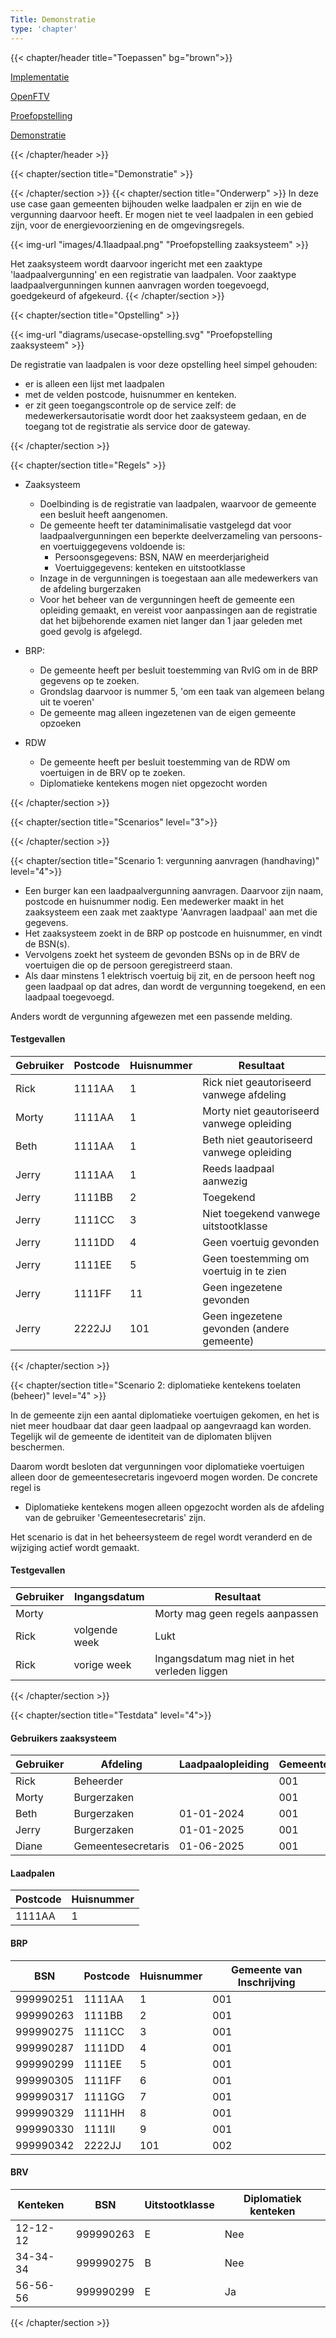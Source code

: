```yaml
---
Title: Demonstratie
type: 'chapter'
---
```


{{< chapter/header title="Toepassen" bg="brown">}}

<div class="sub-navigation-wrapper">
    <div class="utrecht-paragraph pt-1 sub-navigation-tab bg-rhc-color-donkerbruin-50">
       <p>
          <a href="../implementatie">Implementatie</a> 
       </p>
    </div>
    <div class="utrecht-paragraph pt-1 sub-navigation-tab bg-rhc-color-donkerbruin-50">
       <p>
          <a href="../openftv">OpenFTV</a>
       </p>
    </div>
    <div class="utrecht-paragraph pt-1 sub-navigation-tab bg-rhc-color-donkerbruin-50">
       <p>
          <a href="../proefopstelling">Proefopstelling</a> 
       </p>
    </div>
    <div class="utrecht-paragraph pt-1 sub-navigation-tab  sub-navigation-tab-selected">
       <p>
          <a href="">Demonstratie</a>
       </p>
    </div>
</div>

{{< /chapter/header >}}

{{< chapter/section title="Demonstratie" >}}

{{< /chapter/section >}}
{{< chapter/section title="Onderwerp" >}}
In deze use case gaan gemeenten bijhouden welke laadpalen er zijn en wie de vergunning daarvoor heeft.
Er mogen niet te veel laadpalen in een gebied zijn, voor de energievoorziening en de omgevingsregels.

{{< img-url "images/4.1laadpaal.png" "Proefopstelling zaaksysteem" >}}

Het zaaksysteem wordt daarvoor ingericht met een zaaktype 'laadpaalvergunning' en een registratie van laadpalen.
Voor zaaktype laadpaalvergunningen kunnen aanvragen worden toegevoegd, goedgekeurd of afgekeurd.
{{< /chapter/section >}}

{{< chapter/section title="Opstelling" >}}

{{< img-url "diagrams/usecase-opstelling.svg" "Proefopstelling zaaksysteem" >}}

De registratie van laadpalen is voor deze opstelling heel simpel gehouden:
- er is alleen een lijst met laadpalen
- met de velden postcode, huisnummer en kenteken.
- er zit geen toegangscontrole op de service zelf: de medewerkersautorisatie wordt door het zaaksysteem gedaan, en de toegang tot de
  registratie als service door de gateway.

{{< /chapter/section >}}

{{< chapter/section title="Regels" >}}

- Zaaksysteem
    - Doelbinding is de registratie van laadpalen, waarvoor de gemeente een besluit heeft aangenomen.
    - De gemeente heeft ter dataminimalisatie vastgelegd dat voor laadpaalvergunningen een beperkte deelverzameling van persoons- en voertuiggegevens voldoende is:
        - Persoonsgegevens: BSN, NAW en meerderjarigheid
        - Voertuiggegevens: kenteken en uitstootklasse
    - Inzage in de vergunningen is toegestaan aan alle medewerkers van de afdeling burgerzaken
    - Voor het beheer van de vergunningen heeft de gemeente een opleiding gemaakt, en vereist voor aanpassingen aan de registratie dat het bijbehorende examen niet langer dan 1 jaar geleden met goed gevolg is afgelegd.

- BRP:
    - De gemeente heeft per besluit toestemming van RvIG om in de BRP gegevens op te zoeken.
    - Grondslag daarvoor is nummer 5, 'om een taak van algemeen belang uit te voeren'
    - De gemeente mag alleen ingezetenen van de eigen gemeente opzoeken

- RDW
    - De gemeente heeft per besluit toestemming van de RDW om voertuigen in de BRV op te zoeken.
    - Diplomatieke kentekens mogen niet opgezocht worden

{{< /chapter/section >}}

{{< chapter/section title="Scenarios" level="3">}}

{{< /chapter/section >}}

{{< chapter/section title="Scenario 1: vergunning aanvragen (handhaving)" level="4">}}

- Een burger kan een laadpaalvergunning aanvragen. Daarvoor zijn naam, postcode en huisnummer nodig. Een medewerker maakt in het zaaksysteem een zaak met zaaktype 'Aanvragen laadpaal' aan met die gegevens.
- Het zaaksysteem zoekt in de BRP op postcode en huisnummer, en vindt de BSN(s).
- Vervolgens zoekt het systeem de gevonden BSNs op in de BRV de voertuigen die op de persoon geregistreerd staan.
- Als daar minstens 1 elektrisch voertuig bij zit, en de persoon heeft nog geen laadpaal op dat adres, dan wordt de vergunning toegekend, en een laadpaal toegevoegd.

Anders wordt de vergunning afgewezen met een passende melding.

#### Testgevallen

| Gebruiker | Postcode | Huisnummer | Resultaat                                  |
|-----------|----------|------------|--------------------------------------------|
| Rick      | 1111AA   | 1          | Rick niet geautoriseerd vanwege afdeling   |
| Morty     | 1111AA   | 1          | Morty niet geautoriseerd vanwege opleiding |
| Beth      | 1111AA   | 1          | Beth niet geautoriseerd vanwege opleiding  |
| Jerry     | 1111AA   | 1          | Reeds laadpaal aanwezig                    |
| Jerry     | 1111BB   | 2          | Toegekend                                  |
| Jerry     | 1111CC   | 3          | Niet toegekend vanwege uitstootklasse      |
| Jerry     | 1111DD   | 4          | Geen voertuig gevonden                     |
| Jerry     | 1111EE   | 5          | Geen toestemming om voertuig in te zien    |
| Jerry     | 1111FF   | 11         | Geen ingezetene gevonden                   |
| Jerry     | 2222JJ   | 101        | Geen ingezetene gevonden (andere gemeente) |

{{< /chapter/section >}}

{{< chapter/section title="Scenario 2: diplomatieke kentekens toelaten (beheer)" level="4" >}}

In de gemeente zijn een aantal diplomatieke voertuigen gekomen, en het is niet meer houdbaar dat daar geen laadpaal op aangevraagd kan worden. Tegelijk wil de gemeente de identiteit van de diplomaten blijven beschermen.

Daarom wordt besloten dat vergunningen voor diplomatieke voertuigen alleen door de gemeentesecretaris ingevoerd mogen worden. De concrete regel is
- Diplomatieke kentekens mogen alleen opgezocht worden als de afdeling van de gebruiker 'Gemeentesecretaris' zijn.

Het scenario is dat in het beheersysteem de regel wordt veranderd en de wijziging actief wordt gemaakt.

#### Testgevallen

| Gebruiker | Ingangsdatum  | Resultaat                                    |
|-----------|---------------|----------------------------------------------|
| Morty     |               | Morty mag geen regels aanpassen              |
| Rick      | volgende week | Lukt                                         |
| Rick      | vorige week   | Ingangsdatum mag niet in het verleden liggen |

{{< /chapter/section >}}

{{< chapter/section title="Testdata" level="4">}}

#### Gebruikers zaaksysteem

| Gebruiker | Afdeling           | Laadpaalopleiding | Gemeente |
|-----------|--------------------|-------------------|----------|
| Rick      | Beheerder          |                   | 001      |
| Morty     | Burgerzaken        |                   | 001      |
| Beth      | Burgerzaken        | 01-01-2024        | 001      |
| Jerry     | Burgerzaken        | 01-01-2025        | 001      |
| Diane     | Gemeentesecretaris | 01-06-2025        | 001      |

#### Laadpalen

| Postcode | Huisnummer |
|----------|------------|
| 1111AA   | 1          |

#### BRP

| BSN       | Postcode | Huisnummer | Gemeente van Inschrijving |
|-----------|----------|------------|---------------------------|
| 999990251 | 1111AA   | 1          | 001                       |
| 999990263 | 1111BB   | 2          | 001                       |
| 999990275 | 1111CC   | 3          | 001                       |
| 999990287 | 1111DD   | 4          | 001                       |
| 999990299 | 1111EE   | 5          | 001                       |
| 999990305 | 1111FF   | 6          | 001                       |
| 999990317 | 1111GG   | 7          | 001                       |
| 999990329 | 1111HH   | 8          | 001                       |
| 999990330 | 1111II   | 9          | 001                       |
| 999990342 | 2222JJ   | 101        | 002                       |

#### BRV

| Kenteken | BSN       | Uitstootklasse | Diplomatiek kenteken |
|----------|-----------|----------------|----------------------|
| 12-12-12 | 999990263 | E              | Nee                  |
| 34-34-34 | 999990275 | B              | Nee                  |
| 56-56-56 | 999990299 | E              | Ja                   |


{{< /chapter/section >}}